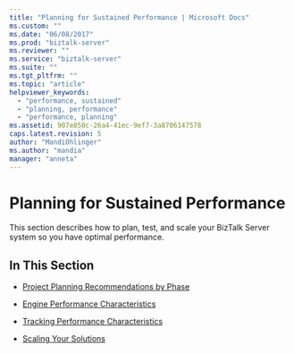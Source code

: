```yaml
---
title: "Planning for Sustained Performance | Microsoft Docs"
ms.custom: ""
ms.date: "06/08/2017"
ms.prod: "biztalk-server"
ms.reviewer: ""
ms.service: "biztalk-server"
ms.suite: ""
ms.tgt_pltfrm: ""
ms.topic: "article"
helpviewer_keywords: 
  - "performance, sustained"
  - "planning, performance"
  - "performance, planning"
ms.assetid: 907e850c-26a4-41ec-9ef7-3a8706147578
caps.latest.revision: 5
author: "MandiOhlinger"
ms.author: "mandia"
manager: "anneta"
---
```

# Planning for Sustained Performance
This section describes how to plan, test, and scale your BizTalk Server system so you have optimal performance.  
  
## In This Section  
  
-   [Project Planning Recommendations by Phase](../core/project-planning-recommendations-by-phase.md)  
  
-   [Engine Performance Characteristics](../core/engine-performance-characteristics.md)  
  
-   [Tracking Performance Characteristics](../core/tracking-performance-characteristics.md)  
  
-   [Scaling Your Solutions](../core/scaling-your-solutions.md)